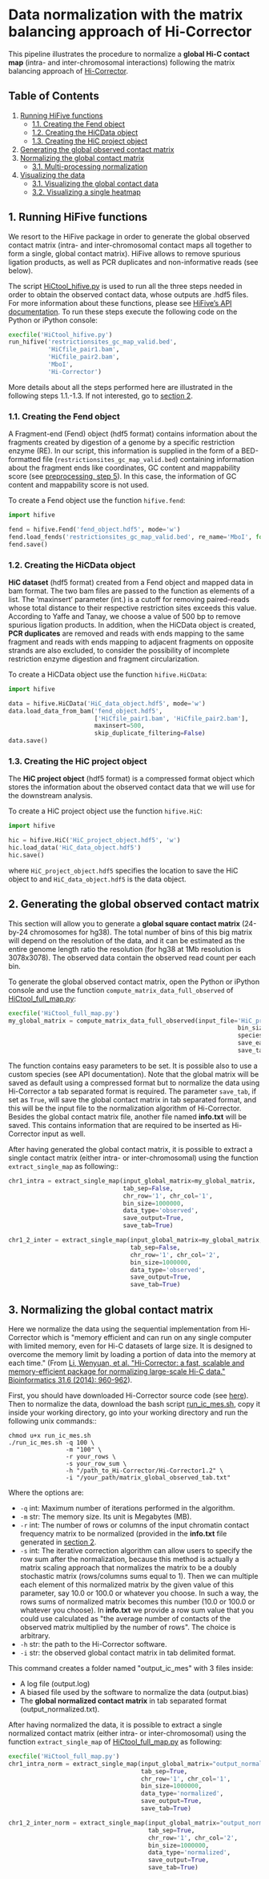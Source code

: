 # Data normalization with the matrix balancing approach of Hi-Corrector

This pipeline illustrates the procedure to normalize a **global Hi-C contact map** (intra- and inter-chromosomal interactions) following the matrix balancing approach of [Hi-Corrector](http://www.nature.com/ng/journal/v43/n11/abs/ng.947.html).

## Table of Contents

1. [Running HiFive functions](#1-running-hifive-functions)
   - [1.1. Creating the Fend object](#11-creating-the-fend-object)
   - [1.2. Creating the HiCData object](#12-creating-the-hicdata-object)
   - [1.3. Creating the HiC project object](#13-creating-the-hic-project-object)
2. [Generating the global observed contact matrix](#2-generating-the-global-observed-contact-matrix)
3. [Normalizing the global contact matrix](#3-normalizing-the-global-contact-matrix)
   - [3.1. Multi-processing normalization](#31-multi-processing-normalization)
4. [Visualizing the data](#4-visualizing-the-data)
   - [3.1. Visualizing the global contact data](#41-visualizing-the-global-contact-data)
   - [3.2. Visualizing a single heatmap](#42-visualizing-a-single-heatmap)

## 1. Running HiFive functions

We resort to the HiFive package in order to generate the global observed contact matrix (intra- and inter-chromosomal contact maps all together to form a single, global contact matrix). HiFive allows to remove spurious ligation products, as well as PCR duplicates and non-informative reads (see below).

The script [HiCtool_hifive.py](/scripts/HiCtool_hifive.py) is used to run all the three steps needed in order to obtain the observed contact data, whose outputs are .hdf5 files. For more information about these functions, please see [HiFive’s API documentation](http://bxlab-hifive.readthedocs.org/en/latest/api.html). To run these steps execute the following code on the Python or iPython console:
```Python
execfile('HiCtool_hifive.py')
run_hifive('restrictionsites_gc_map_valid.bed',
           'HiCfile_pair1.bam', 
           'HiCfile_pair2.bam',
           'MboI',
           'Hi-Corrector')
```
More details about all the steps performed here are illustrated in the following steps 1.1.-1.3. If not interested, go to [section 2](#2-generating-the-global-observed-contact-matrix).

### 1.1. Creating the Fend object

A Fragment-end (Fend) object (hdf5 format) contains information about the fragments created by digestion of a genome by a specific restriction enzyme (RE). In our script, this information is supplied in the form of a BED-formatted file (``restrictionsites_gc_map_valid.bed``) containing information about the fragment ends like coordinates, GC content and mappability score (see [preprocessing, step 5](/tutorial/data-preprocessing.md#5-creating-the-fragment-end-fend-bed-file)). In this case, the information of GC content and mappability score is not used.

To create a Fend object use the function ``hifive.fend``:
```Python
import hifive

fend = hifive.Fend('fend_object.hdf5', mode='w')
fend.load_fends('restrictionsites_gc_map_valid.bed', re_name='MboI', format='bed')
fend.save()
```
### 1.2. Creating the HiCData object

**HiC dataset** (hdf5 format) created from a Fend object and mapped data in bam format. The two bam files are passed to the function as elements of a list. The ‘maxinsert’ parameter (int.) is a cutoff for removing paired-reads whose total distance to their respective restriction sites exceeds this value. According to Yaffe and Tanay, we choose a value of 500 bp to remove spurious ligation products. In addition, when the HiCData object is created, **PCR duplicates** are removed and reads with ends mapping to the same fragment and reads with ends mapping to adjacent fragments on opposite strands are also excluded, to consider the possibility of incomplete restriction enzyme digestion and fragment circularization.

To create a HiCData object use the function ``hifive.HiCData``:
```Python
import hifive

data = hifive.HiCData('HiC_data_object.hdf5', mode='w')
data.load_data_from_bam('fend_object.hdf5',
                        ['HiCfile_pair1.bam', 'HiCfile_pair2.bam'],
                        maxinsert=500,
                        skip_duplicate_filtering=False)
data.save()
```
### 1.3. Creating the HiC project object

The **HiC project object** (hdf5 format) is a compressed format object which stores the information about the observed contact data that we will use for the downstream analysis.

To create a HiC project object use the function ``hifive.HiC``:
```Python
import hifive

hic = hifive.HiC('HiC_project_object.hdf5', 'w')
hic.load_data('HiC_data_object.hdf5')
hic.save()
```
where ``HiC_project_object.hdf5`` specifies the location to save the HiC object to and ``HiC_data_object.hdf5`` is the data object.

## 2. Generating the global observed contact matrix

This section will allow you to generate a **global square contact matrix** (24-by-24 chromosomes for hg38). The total number of bins of this big matrix will depend on the resolution of the data, and it can be estimated as the entire genome length ratio the resolution (for hg38 at 1Mb resolution is 3078x3078). The observed data contain the observed read count per each bin.

To generate the global observed contact matrix, open the Python or iPython console and use the function ``compute_matrix_data_full_observed`` of [HiCtool_full_map.py](/scripts/HiCtool_full_map.py):
```Python
execfile('HiCtool_full_map.py')
my_global_matrix = compute_matrix_data_full_observed(input_file='HiC_project_object.hdf5',
                                                                bin_size=1000000, 
                                                                species='hg38', 
                                                                save_each_matrix=False, 
                                                                save_tab=True)
```
The function contains easy parameters to be set. It is possible also to use a custom species (see API documentation). Note that the global matrix will be saved as default using a compressed format but to normalize the data using Hi-Corrector a tab separated format is required. The parameter ``save_tab``, if set as ``True``, will save the global contact matrix in tab separated format, and this will be the input file to the normalization algorithm of Hi-Corrector. Besides the global contact matrix file, another file named **info.txt** will be saved. This contains information that are required to be inserted as Hi-Corrector input as well.

After having generated the global contact matrix, it is possible to extract a single contact matrix (either intra- or inter-chromosomal) using the function ``extract_single_map`` as following::
```Python
chr1_intra = extract_single_map(input_global_matrix=my_global_matrix, 
                                tab_sep=False, 
                                chr_row='1', chr_col='1', 
                                bin_size=1000000,
                                data_type='observed',
                                save_output=True,
                                save_tab=True)

chr1_2_inter = extract_single_map(input_global_matrix=my_global_matrix, 
                                  tab_sep=False, 
                                  chr_row='1', chr_col='2', 
                                  bin_size=1000000,
                                  data_type='observed',
                                  save_output=True,
                                  save_tab=True)
```

## 3. Normalizing the global contact matrix

Here we normalize the data using the sequential implementation from Hi-Corrector which is "memory efficient and can run on any single computer with limited memory, even for Hi-C datasets of large size. It is designed to overcome the memory limit by loading a portion of data into the memory at each time." (From [Li, Wenyuan, et al. "Hi-Corrector: a fast, scalable and memory-efficient package for normalizing large-scale Hi-C data." Bioinformatics 31.6 (2014): 960-962](https://academic.oup.com/bioinformatics/article/31/6/960/215261)).

First, you should have downloaded Hi-Corrector source code (see [here](/HiCtool#installation)). Then to normalize the data, download the bash script [run_ic_mes.sh](/scripts/run_ic_mes.sh), copy it inside your working directory, go into your working directory and run the following unix commands::
```unix
chmod u+x run_ic_mes.sh
./run_ic_mes.sh -q 100 \
                -m "100" \
                -r your_rows \
                -s your_row_sum \
                -h "/path_to_Hi-Corrector/Hi-Corrector1.2" \
                -i "/your_path/matrix_global_observed_tab.txt"
```
Where the options are:

- ``-q`` int: Maximum number of iterations performed in the algorithm.
- ``-m`` str: The memory size. Its unit is Megabytes (MB).
- ``-r`` int: The number of rows or columns of the input chromatin contact frequency matrix to be normalized (provided in the **info.txt** file generated in [section 2](#2-generating-the-global-observed-contact-matrix).
- ``-s`` int: The iterative correction algorithm can allow users to specify the row sum after the normalization, because this method is actually a matrix scaling approach that normalizes the matrix to be a doubly stochastic matrix (rows/columns sums equal to 1). Then we can multiple each element of this normalized matrix by the given value of this parameter, say 10.0 or 100.0 or whatever you choose. In such a way, the rows sums of normalized matrix becomes this number (10.0 or 100.0 or whatever you choose). In **info.txt** we provide a row sum value that you could use calculated as "the average number of contacts of the observed matrix multiplied by the number of rows". The choice is arbitrary.
- ``-h`` str: the path to the Hi-Corrector software.
- ``-i`` str: the observed global contact matrix in tab delimited format.

This command creates a folder named "output_ic_mes" with 3 files inside:

- A log file (output.log)
- A biased file used by the software to normalize the data (output.bias)
- The **global normalized contact matrix** in tab separated format (output_normalized.txt).

After having normalized the data, it is possible to extract a single normalized contact matrix (either intra- or inter-chromosomal) using the function ``extract_single_map`` of [HiCtool_full_map.py](/scripts/HiCtool_full_map.py) as following:
```Python
execfile('HiCtool_full_map.py')
chr1_intra_norm = extract_single_map(input_global_matrix="output_normalized.txt", 
                                     tab_sep=True, 
                                     chr_row='1', chr_col='1', 
                                     bin_size=1000000,
                                     data_type='normalized',
                                     save_output=True,
                                     save_tab=True)  

chr1_2_inter_norm = extract_single_map(input_global_matrix="output_normalized.txt", 
                                       tab_sep=True, 
                                       chr_row='1', chr_col='2', 
                                       bin_size=1000000,
                                       data_type='normalized',
                                       save_output=True,
                                       save_tab=True)
```
